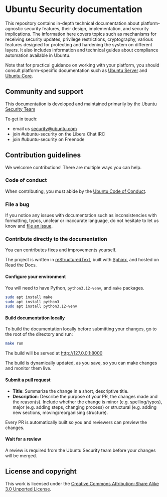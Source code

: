 # Ubuntu Security documentation
This repository contains in-depth technical documentation about platform-agnostic security features, their design, implementation, and security implications. The information here covers topics such as mechanisms for receiving security updates, privilege restrictions, cryptography, various features designed for protecting and hardening the system on different layers. It also includes information and technical guides about compliance automation available in Ubuntu.

Note that for practical guidance on working with your platform, you should consult platform-specific documentation such as [Ubuntu Server](https://documentation.ubuntu.com/server/) and [Ubuntu Core](https://documentation.ubuntu.com/core/).

## Community and support

This documentation is developed and maintained primarily by the [Ubuntu Security Team](https://launchpad.net/~ubuntu-security) 

To get in touch:

* email us security@ubuntu.com  
* join #ubuntu-security on the Libera Chat IRC
* join #ubuntu-security on Freenode

## Contribution guidelines

We welcome contributions! There are multiple ways you can help.

### Code of conduct

When contributing, you must abide by the [Ubuntu Code of Conduct].

### File a bug

If you notice any issues with documentation such as inconsistencies with formatting, typos, unclear or inaccurate language, do not hesitate to let us know and [file an issue](https://github.com/canonical/ubuntu-security-documentation/issues/new).

### Contribute directly to the documentation

You can contributes fixes and improvements yourself.

The project is written in [reStructuredText], built with [Sphinx], and hosted on Read the Docs. 

#### Configure your environment

You will need to have Python, `python3.12-venv`, and `make` packages.

```bash
sudo apt install make
sudo apt install python3
sudo apt install python3.12-venv
```

#### Build documentation locally

To build the documentation locally before submitting your changes, go to the root of the directory and run:

```bash
make run
```

The build will be served at http://127.0.0.1:8000

The build is dynamically updated, as you save, so you can make changes and monitor them live.

#### Submit a pull request

- **Title**: Summarize the change in a short, descriptive title.
- **Description**: Describe the purpose of your PR, the changes made and the reason(s). Include whether the change is minor (e.g. spelling/typos), major (e.g. adding steps, changing process) or structural (e.g. adding new sections, moving/reorganising structure). 

Every PR is automatically built so you and reviewers can preview the changes.

#### Wait for a review

A review is required from the Ubuntu Security team before your changes will be merged.

## License and copyright 

This work is licensed under the [Creative Commons Attribution-Share Alike 3.0 Unported License](http://creativecommons.org/licenses/by-sa/3.0/). 

<!-- LINKS --> 

[Ubuntu Code of Conduct]: https://ubuntu.com/community/ethos/code-of-conduct
[Sphinx]: https://canonical-starter-pack.readthedocs-hosted.com/latest/
[reStructuredText]: https://www.sphinx-doc.org/en/master/usage/restructuredtext/basics.html
